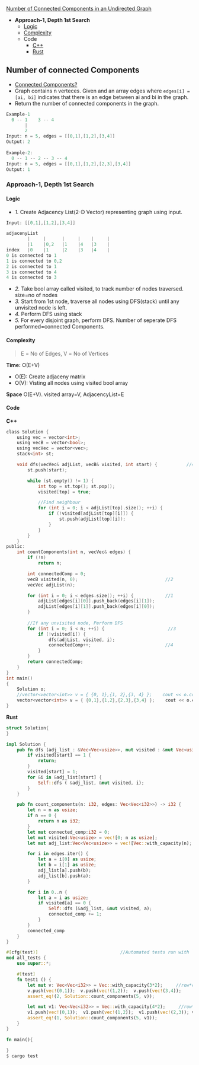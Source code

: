 [Number of Connected Components in an Undirected Graph](https://leetcode.com/problems/number-of-connected-components-in-an-undirected-graph/)
- **Approach-1, Depth 1st Search**
  - [Logic](#logic)
  - [Complexity](#comp)
  - Code
    - [C++](#cpp1)
    - [Rust](#rs1)

## Number of connected Components
- [Connected Components?](/DS_Questions/Data_Structures/Graphs)
- Graph contains n verteces. Given and an array edges where `edges[i] = [ai, bi]` indicates that there is an edge between ai and bi in the graph.
- Return the number of connected components in the graph.
```c
Example-1
  0 -- 1    3 -- 4
       |
       2
Input: n = 5, edges = [[0,1],[1,2],[3,4]]
Output: 2
  
Example-2:
  0 -- 1 -- 2 -- 3 -- 4
Input: n = 5, edges = [[0,1],[1,2],[2,3],[3,4]]
Output: 1
```

### Approach-1, Depth 1st Search
<a name=logic></a>
#### Logic
- _1._ Create Adjacency List(2-D Vector) representing graph using input.
```c
Input: [[0,1],[1,2],[3,4]]

adjacenyList 
        |     |      |     |    |     |
        |1    |0,2   |1    |4   |3    |
index   |0    |1     |2    |3   |4    |
0 is connected to 1
1 is connected to 0,2
2 is connected to 1
3 is connected to 4
4 is connected to 3
```
- _2._ Take bool array called visited, to track number of nodes traversed. size=no of nodes
- _3._ Start from 1st node, traverse all nodes using DFS(stack) until any unvisited node is left.
- _4._ Perform DFS using stack
- _5._ For every disjoint graph, perform DFS. Number of seperate DFS performed=connected Components.

<a name=comp></a>
#### Complexity
> E = No of Edges, V = No of Vertices

**Time:** O(E+V)
  - O(E): Create adjaceny matrix
  - O(V): Visting all nodes using visited bool array

**Space** O(E+V). visited array=V, AdjacencyList=E

#### Code
<a name=cpp1></a>
**C++**
```c
class Solution {
    using vec = vector<int>;
    using vecB = vector<bool>;
    using vecVec = vector<vec>;
    stack<int> st;

    void dfs(vecVec& adjList, vecB& visited, int start) {           //4
        st.push(start);

        while (st.empty() != 1) {
            int top = st.top(); st.pop();
            visited[top] = true;

            //Find neighbour
            for (int i = 0; i < adjList[top].size(); ++i) {
                if (!visited[adjList[top][i]]) {
                    st.push(adjList[top][i]);
                }
            }
        }
    }
public:
    int countComponents(int n, vecVec& edges) {
        if (!n)
            return n;

        int connectedComp = 0;
        vecB visited(n, 0);                                 //2
        vecVec adjList(n);

        for (int i = 0; i < edges.size(); ++i) {            //1
            adjList[edges[i][0]].push_back(edges[i][1]);
            adjList[edges[i][1]].push_back(edges[i][0]);
        }
        
        //If any unvisited node, Perform DFS
        for (int i = 0; i < n; ++i) {                        //3
            if (!visited[i]) {
                dfs(adjList, visited, i);
                connectedComp++;                            //4
            }
        }
        return connectedComp;
    }
}
int main()
{
    Solution o;
    //vector<vector<int>> v = { {0, 1},{1, 2},{3, 4} };    cout << o.countComponents(5, v);
    vector<vector<int>> v = { {0,1},{1,2},{2,3},{3,4} };    cout << o.countComponents(5, v);
}
```

<a name=rs1></a>
**Rust**
```rs
struct Solution{
}

impl Solution {
    pub fn dfs (adj_list : &Vec<Vec<usize>>, mut visited : &mut Vec<usize>, start : usize) {
        if visited[start] == 1 {
            return;
        }
        visited[start] = 1;
        for &i in &adj_list[start] {
            Self::dfs ( &adj_list, &mut visited, i);
        }
    }

    pub fn count_components(n: i32, edges: Vec<Vec<i32>>) -> i32 {
        let n = n as usize;
        if n == 0 {
            return n as i32;
        }
        let mut connected_comp:i32 = 0;
        let mut visited:Vec<usize> = vec![0; n as usize];
        let mut adj_list:Vec<Vec<usize>> = vec![Vec::with_capacity(n); n];

        for i in edges.iter() {
            let a = i[0] as usize;
            let b = i[1] as usize;
            adj_list[a].push(b);
            adj_list[b].push(a);
        }

        for i in 0..n {
            let a = i as usize;
            if visited[a] == 0 {
                Self::dfs (&adj_list, &mut visited, a);
                connected_comp += 1;
            }
        }
        connected_comp
    }
}

#[cfg(test)]                               //Automated tests run with `cargo test`
mod all_tests {
    use super::*;

    #[test]
    fn test1 () {
        let mut v: Vec<Vec<i32>> = Vec::with_capacity(3*2);     //row*col
        v.push(vec!(0,1));  v.push(vec!(1,2));  v.push(vec!(3,4));
        assert_eq!(2, Solution::count_components(5, v));

        let mut v1: Vec<Vec<i32>> = Vec::with_capacity(4*2);     //row*col
        v1.push(vec!(0,1));  v1.push(vec!(1,2));  v1.push(vec!(2,3)); v1.push(vec!(3,4));
        assert_eq!(1, Solution::count_components(5, v1));
    }
}

fn main(){

}
$ cargo test
```
